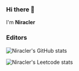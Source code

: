 ### Hi there 👋
I'm **Niracler**

### Editors
![Niracler's GitHub stats](https://github-readme-stats.vercel.app/api?username=niracler&show_icons=true&theme=synthwave)

![Niracler's Leetcode stats](https://leetcard.jacoblin.cool/Niracler?theme=nord&font=Amiko&ext=activity&site=us)
